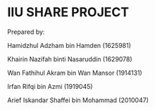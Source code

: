 # IIU SHARE PROJECT

Prepared by: 

Hamidzhul Adzham bin Hamden (1625981)

Khairin Nazifah binti Nasaruddin (1629078)

Wan Fathihul Akram bin Wan Mansor (1914131)

Irfan Rifqi bin Azmi (1919045)

Arief Iskandar Shaffei bin Mohammad (2010047)
